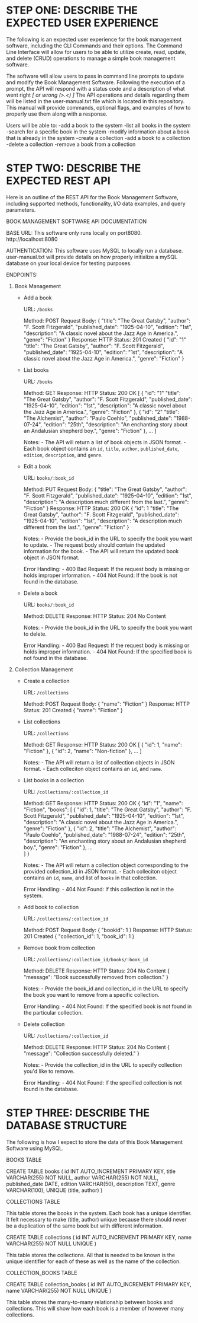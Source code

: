 # STEP ONE: DESCRIBE THE EXPECTED USER EXPERIENCE

The following is an expected user experience for the book management software, including the CLI Commands and their options.
The Command Line Interface will allow for users to be able to utilize create, read, update, and delete (CRUD) operations to manage a simple book management software.

The software will allow users to pass in command line prompts to update and modify the Book Management Software. Following the execution of a prompt, the API will respond with a status code and a description of what went right *[ or wrong (>.<) ]*
The API operations and details regarding them will be listed in the user-manual.txt file which is located in this repository. This manual will provide commands, optional flags, and examples of how to properly use them along with a response.

Users will be able to:
    -add a book to the system
    -list all books in the system
    -search for a specific book in the system
    -modify information about a book that is already in the system
    -create a collection
    -add a book to a collection
    -delete a collection
    -remove a book from a collection

# STEP TWO: DESCRIBE THE EXPECTED REST API

Here is an outline of the REST API for the Book Management Software, including supported methods, functionality, I/O data examples, and query parameters. 

BOOK MANAGEMENT SOFTWARE API DOCUMENTATION

BASE URL:
This software only runs locally on port8080.
http://localhost:8080

AUTHENTICATION:
This software uses MySQL to locally run a database.
user-manual.txt will provide details on how properly initialize a mySQL database on your local device for testing purposes. 

ENDPOINTS:

1. Book Management

    - Add a book

        URL: `/books`

        Method: POST
        Request Body: 
        {
            "title": "The Great Gatsby",
            "author": "F. Scott Fitzgerald",
            "published_date": "1925-04-10",
            "edition": "1st",
            "description": "A classic novel about the Jazz Age in America.",
            "genre": "Fiction"
        }
        Response:
        HTTP Status: 201 Created
        {
            "id": "1"
            "title": "The Great Gatsby",
            "author": "F. Scott Fitzgerald",
            "published_date": "1925-04-10",
            "edition": "1st",
            "description": "A classic novel about the Jazz Age in America.",
            "genre": "Fiction"
        }

    - List books

        URL: `/books`

        Method: GET
        Response: 
        HTTP Status: 200 OK
        [
            {
                "id": "1"
                "title": "The Great Gatsby",
                "author": "F. Scott Fitzgerald",
                "published_date": "1925-04-10",
                "edition": "1st",
                "description": "A classic novel about the Jazz Age in America.",
                "genre": "Fiction"
            },
            {
                "id": "2"
                "title": "The Alchemist",
                "author": "Paulo Coehlo",
                "published_date": "1988-07-24",
                "edition": "25th",
                "description": "An enchanting story about an Andalusian shepherd boy.",
                "genre": "Fiction"
            },
            ...
        ]

        Notes: 
            - The API will return a list of book objects in JSON format.
            - Each book object contains an `id`, `title`, `author`, `published_date`, `edition`, `description`, and `genre`.

    - Edit a book

        URL: `books/:book_id`

        Method: PUT
        Request Body:
        {
            "title": "The Great Gatsby",
            "author": "F. Scott Fitzgerald",
            "published_date": "1925-04-10",
            "edition": "1st",
            "description": "A description much different from the last.",
            "genre": "Fiction"
        }
        Response:
        HTTP Status: 200 OK
        {
            "id": 1
            "title": "The Great Gatsby",
            "author": "F. Scott Fitzgerald",
            "published_date": "1925-04-10",
            "edition": "1st",
            "description": "A description much different from the last.",
            "genre": "Fiction"
        }


        Notes:
            - Provide the book_id in the URL to specify the book you want to update.
            - The request body should contain the updated information for the book.
            - The API will return the updated book object in JSON format.
        
        Error Handling:
            - 400 Bad Request: If the request body is missing or holds improper information.
            - 404 Not Found: If the book is not found in the database.

    - Delete a book
        
        URL: `books/:book_id`

        Method: DELETE
        Response: 
        HTTP Status: 204 No Content

        Notes:
            - Provide the book_id in the URL to specify the book you want to delete.
        
        Error Handling:
            - 400 Bad Request: If the request body is missing or holds improper information.
            - 404 Not Found: If the specified book is not found in the database.
        

2. Collection Management

    - Create a collection

        URL: `/collections`

        Method: POST
        Request Body: 
        {
            "name": "Fiction"
        }
        Response:
        HTTP Status: 201 Created
        {
            "name": "Fiction"
        }

    - List collections
    
        URL: `/collections`

        Method: GET
        Response:
        HTTP Status: 200 OK
        [
            {
                "id": 1,
                "name": "Fiction"
            },
            {
                "id": 2,
                "name": "Non-fiction"
            },
            ...
        ]

        Notes: 
            - The API will return a list of collection objects in JSON format.
            - Each colleciton object contains an `id`, and `name`.

    - List books in a collection

        URL: `/collections/:collection_id`

        Method: GET
        Response:
        HTTP Status: 200 OK
        {
            "id": "1",
            "name": "Fiction",
            "books": [
                {
                    "id": 1,
                    "title": "The Great Gatsby",
                    "author": "F. Scott Fitzgerald",
                    "published_date": "1925-04-10",
                    "edition": "1st",
                    "description": "A classic novel about the Jazz Age in America.",
                    "genre": "Fiction"
                },
                {
                    "id": 2,
                    "title": "The Alchemist",
                    "author": "Paulo Coehlo",
                    "published_date": "1988-07-24",
                    "edition": "25th",
                    "description": "An enchanting story about an Andalusian shepherd boy.",
                    "genre": "Fiction"
                },
                ...  
            ]
        }

        Notes: 
            - The API will return a collection object corresponding to the provided collection_id in JSON format.
            - Each colleciton object contains an `id`, `name`, and list of `books` in that collection.

        Error Handling:
            - 404 Not Found: If this collection is not in the system.

    - Add book to collection

        URL: `/collections/:collection_id`

        Method: POST
        Request Body: 
        {
            "bookid": 1
        }
        Response:
        HTTP Status: 201 Created
        { 
            "collection_id": 1,
            "book_id": 1
        }

    - Remove book from collection

        URL: `/collections/:collection_id/books/:book_id`

        Method: DELETE
        Response:
        HTTP Status: 204 No Content
        {
            "message": "Book successfully removed from collection."
        }

        Notes:
            - Provide the book_id and collection_id in the URL to specify the book you want to remove from a specific collection.
        
        Error Handling:
            - 404 Not Found: If the specified book is not found in the particular collection.

    - Delete collection

        URL: `/collections/:collection_id`

        Method: DELETE
        Response:
        HTTP Status: 204 No Content
        {
            "message": "Collection successfully deleted."
        }

        Notes:
            - Provide the collection_id in the URL to specify collection you'd like to remove.
        
        Error Handling:
            - 404 Not Found: If the specified collection is not found in the database.

# STEP THREE: DESCRIBE THE DATABASE STRUCTURE

The following is how I expect to store the data of this Book Management Software using MySQL. 

BOOKS TABLE

CREATE TABLE  books (
    id INT AUTO_INCREMENT PRIMARY KEY,
    title VARCHAR(255) NOT NULL,
    author VARCHAR(255) NOT NULL,
    published_date DATE,
    edition VARCHAR(50),
    description TEXT,
    genre VARCHAR(100),
    UNIQUE (title, author)
)

COLLECTIONS TABLE 

This table stores the books in the system. Each book has a unique identifier. It felt necessary to make (title, author) unique because there should never be a duplication of the same book but with different information. 

CREATE TABLE collections (
    id INT AUTO_INCREMENT PRIMARY KEY,
    name VARCHAR(255) NOT NULL UNIQUE
)

This table stores the collections. All that is needed to be known is the unique identifier for each of these as well as the name of the collection.

COLLECTION_BOOKS TABLE

CREATE TABLE collection_books (
    id INT AUTO_INCREMENT PRIMARY KEY,
    name VARCHAR(255) NOT NULL UNIQUE
)

This table stores the many-to-many relationship between books and collections. This will show how each book is a member of however many collections.














